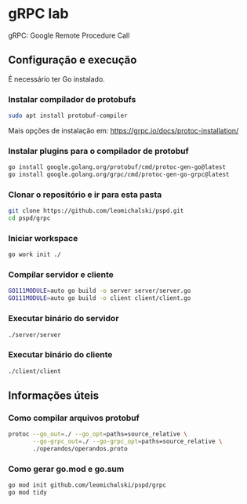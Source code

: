 # gRPC lab

gRPC: Google Remote Procedure Call

## Configuração e execução

É necessário ter Go instalado.

### Instalar compilador de protobufs

```bash
sudo apt install protobuf-compiler
```

Mais opções de instalação em: https://grpc.io/docs/protoc-installation/

### Instalar plugins para o compilador de protobuf

```bash
go install google.golang.org/protobuf/cmd/protoc-gen-go@latest
go install google.golang.org/grpc/cmd/protoc-gen-go-grpc@latest
```

### Clonar o repositório e ir para esta pasta

```bash
git clone https://github.com/leomichalski/pspd.git
cd pspd/grpc
```

### Iniciar workspace

```bash
go work init ./
```

### Compilar servidor e cliente

```bash
GO111MODULE=auto go build -o server server/server.go
GO111MODULE=auto go build -o client client/client.go
```

### Executar binário do servidor

```bash
./server/server
```

### Executar binário do cliente

```bash
./client/client
```

## Informações úteis

### Como compilar arquivos protobuf

```bash
protoc --go_out=./ --go_opt=paths=source_relative \
       --go-grpc_out=./ --go-grpc_opt=paths=source_relative \
       ./operandos/operandos.proto
```

### Como gerar go.mod e go.sum

```bash
go mod init github.com/leomichalski/pspd/grpc
go mod tidy
```
